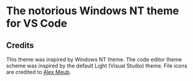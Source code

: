 # The notorious Windows NT theme for VS Code





## Credits
This theme was inspired by Windows NT theme. The code editor theme scheme was inspired by the default Light (Visual Studio) theme. File icons are credited to [Alex Meub](https://win98icons.alexmeub.com/).

